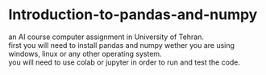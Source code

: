 # Introduction-to-pandas-and-numpy
an AI course computer assignment in University of Tehran.<br>
first you will need to install pandas and numpy wether you are using windows, linux or any other operating system.<br>
you will need to use colab or jupyter in order to run and test the code.
